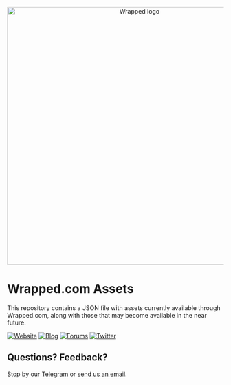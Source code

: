<p align="center">
  <a href="https://wrapped.com/">
    <img src="https://i.imgur.com/qRrfeOx.png" alt="Wrapped logo" title="Go to
wrapped.com" width="600" style="border:none;"/>
  </a>
</p>

# Wrapped.com Assets

This repository contains a JSON file with assets currently available through Wrapped.com, along with those that may become available in the near future.

<!-- links & profiles -->

[![Website](https://img.shields.io/badge/website-up-green)](https://wrapped.com)
[![Blog](https://img.shields.io/badge/blog-up-green)](https://medium.com/wrapped/)
[![Forums](https://img.shields.io/badge/forums-up-green)](https://forums.wrapped.com/)
[![Twitter](https://img.shields.io/twitter/follow/wrappedfi?style=social)](https://twitter.com/wrappedfi)

## Questions? Feedback?

Stop by our [Telegram](https://t.me/wrappedfi) or [send us an
email](mailto:will@wrapped.com).
